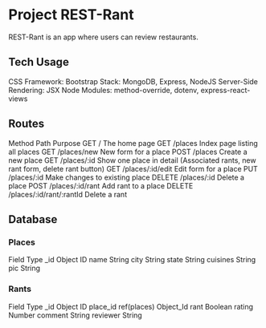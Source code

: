# Project REST-Rant

REST-Rant is an app where users can review restaurants.

## Tech Usage
CSS Framework: Bootstrap
Stack: MongoDB, Express, NodeJS
Server-Side Rendering: JSX
Node Modules: method-override, dotenv, express-react-views

## Routes
Method	Path	Purpose
GET	/	The home page
GET	/places	Index page listing all places
GET	/places/new	New form for a place
POST	/places	Create a new place
GET	/places/:id	Show one place in detail (Associated rants, new rant form, delete rant button)
GET	/places/:id/edit	Edit form for a place
PUT	/places/:id	Make changes to existing place
DELETE	/places/:id	Delete a place
POST	/places/:id/rant	Add rant to a place
DELETE	/places/:id/rant/:rantId	Delete a rant

## Database
### Places
Field	Type
_id	Object ID
name	String
city	String
state	String
cuisines	String
pic	String

### Rants
Field	Type
_id	Object ID
place_id	ref(places) Object_Id
rant	Boolean
rating	Number
comment	String
reviewer	String

